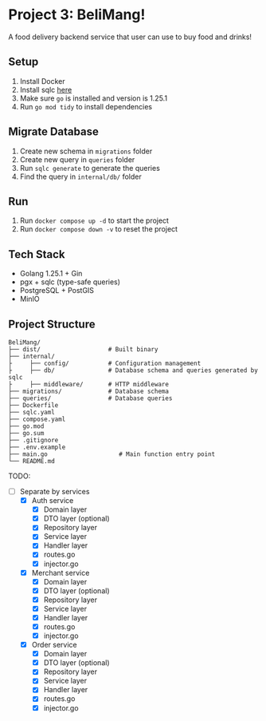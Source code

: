 # Project 3: BeliMang!

A food delivery backend service that user can use to buy food and drinks!

## Setup

1. Install Docker
2. Install sqlc [here](https://docs.sqlc.dev/en/stable/overview/install.html)
3. Make sure `go` is installed and version is 1.25.1
4. Run `go mod tidy` to install dependencies

## Migrate Database

1. Create new schema in `migrations` folder
2. Create new query in `queries` folder
3. Run `sqlc generate` to generate the queries
4. Find the query in `internal/db/` folder

## Run

1. Run `docker compose up -d` to start the project
2. Run `docker compose down -v` to reset the project

## Tech Stack

- Golang 1.25.1 + Gin
- pgx + sqlc (type-safe queries)
- PostgreSQL + PostGIS
- MinIO

## Project Structure

```
BeliMang/
├── dist/                   # Built binary
├── internal/
├     ├── config/           # Configuration management
├     ├── db/               # Database schema and queries generated by sqlc
├     ├── middleware/       # HTTP middleware
├── migrations/             # Database schema
├── queries/                # Database queries
├── Dockerfile
├── sqlc.yaml
├── compose.yaml
├── go.mod
├── go.sum
├── .gitignore
├── .env.example
├── main.go                    # Main function entry point
└── README.md
```



TODO:
- [ ] Separate by services
  - [x] Auth service
    - [x] Domain layer
    - [x] DTO layer (optional)
    - [x] Repository layer
    - [x] Service layer
    - [x] Handler layer
    - [x] routes.go
    - [x] injector.go
  - [x] Merchant service
    - [x] Domain layer
    - [x] DTO layer (optional)
    - [x] Repository layer
    - [x] Service layer
    - [x] Handler layer
    - [x] routes.go
    - [x] injector.go
  - [x] Order service
    - [x] Domain layer
    - [x] DTO layer (optional)
    - [x] Repository layer
    - [x] Service layer
    - [x] Handler layer
    - [x] routes.go
    - [x] injector.go